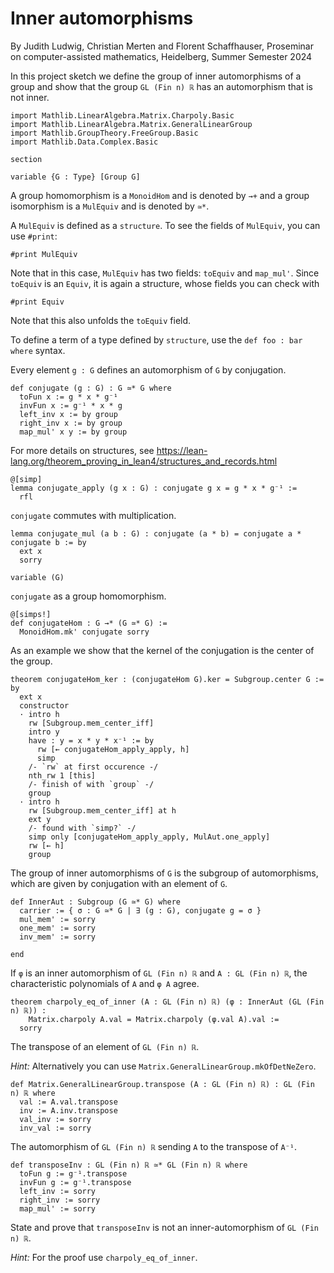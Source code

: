 # Inner automorphisms

By Judith Ludwig, Christian Merten and Florent Schaffhauser,
Proseminar on computer-assisted mathematics,
Heidelberg, Summer Semester 2024

In this project sketch we define the group of inner automorphisms of a group and
show that the group `GL (Fin n) ℝ` has an automorphism that is not inner.

```lean
import Mathlib.LinearAlgebra.Matrix.Charpoly.Basic
import Mathlib.LinearAlgebra.Matrix.GeneralLinearGroup
import Mathlib.GroupTheory.FreeGroup.Basic
import Mathlib.Data.Complex.Basic

section

variable {G : Type} [Group G]
```

A group homomorphism is a `MonoidHom` and is denoted by `→+` and a group isomorphism
is a `MulEquiv` and is denoted by `≃*`.

A `MulEquiv` is defined as a `structure`. To see the fields of `MulEquiv`, you can use `#print`:

```lean
#print MulEquiv
```

Note that in this case, `MulEquiv` has two fields: `toEquiv` and `map_mul'`. Since `toEquiv` is an
`Equiv`, it is again a structure, whose fields you can check with

```lean
#print Equiv
```

Note that this also unfolds the `toEquiv` field.

To define a term of a type defined by `structure`, use the `def foo : bar where` syntax.

Every element `g : G` defines an automorphism of `G` by conjugation.

```lean
def conjugate (g : G) : G ≃* G where
  toFun x := g * x * g⁻¹
  invFun x := g⁻¹ * x * g
  left_inv x := by group
  right_inv x := by group
  map_mul' x y := by group
```

For more details on structures, see
https://lean-lang.org/theorem_proving_in_lean4/structures_and_records.html

```lean
@[simp]
lemma conjugate_apply (g x : G) : conjugate g x = g * x * g⁻¹ :=
  rfl
```

`conjugate` commutes with multiplication.

```lean
lemma conjugate_mul (a b : G) : conjugate (a * b) = conjugate a * conjugate b := by
  ext x
  sorry

variable (G)
```

`conjugate` as a group homomorphism.

```lean
@[simps!]
def conjugateHom : G →* (G ≃* G) :=
  MonoidHom.mk' conjugate sorry
```

As an example we show that the kernel of the conjugation is the center of the group.

```lean
theorem conjugateHom_ker : (conjugateHom G).ker = Subgroup.center G := by
  ext x
  constructor
  · intro h
    rw [Subgroup.mem_center_iff]
    intro y
    have : y = x * y * x⁻¹ := by
      rw [← conjugateHom_apply_apply, h]
      simp
    /- `rw` at first occurence -/
    nth_rw 1 [this]
    /- finish of with `group` -/
    group
  · intro h
    rw [Subgroup.mem_center_iff] at h
    ext y
    /- found with `simp?` -/
    simp only [conjugateHom_apply_apply, MulAut.one_apply]
    rw [← h]
    group
```

The group of inner automorphisms of `G` is the subgroup of automorphisms, which are given by conjugation with an element of `G`.

```lean
def InnerAut : Subgroup (G ≃* G) where
  carrier := { σ : G ≃* G | ∃ (g : G), conjugate g = σ }
  mul_mem' := sorry
  one_mem' := sorry
  inv_mem' := sorry

end
```

If `φ` is an inner automorphism of `GL (Fin n) ℝ` and `A : GL (Fin n) ℝ`, the characteristic polynomials of `A` and `φ A` agree.

```lean
theorem charpoly_eq_of_inner (A : GL (Fin n) ℝ) (φ : InnerAut (GL (Fin n) ℝ)) :
    Matrix.charpoly A.val = Matrix.charpoly (φ.val A).val :=
  sorry
```

The transpose of an element of `GL (Fin n) ℝ`.

*Hint:* Alternatively you can use `Matrix.GeneralLinearGroup.mkOfDetNeZero`.

```lean
def Matrix.GeneralLinearGroup.transpose (A : GL (Fin n) ℝ) : GL (Fin n) ℝ where
  val := A.val.transpose
  inv := A.inv.transpose
  val_inv := sorry
  inv_val := sorry
```

The automorphism of `GL (Fin n) ℝ` sending `A` to the transpose of `A⁻¹`.

```lean
def transposeInv : GL (Fin n) ℝ ≃* GL (Fin n) ℝ where
  toFun g := g⁻¹.transpose
  invFun g := g⁻¹.transpose
  left_inv := sorry
  right_inv := sorry
  map_mul' := sorry
```

State and prove that `transposeInv` is not an inner-automorphism of `GL (Fin n) ℝ`.

*Hint:* For the proof use `charpoly_eq_of_inner`.
